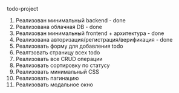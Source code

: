 todo-project

1. Реализован минимальный backend - done
2. Реализована облачная DB - done
3. Реализован минимальный frontend + архитектура - done
4. Реализована авторизация/регистрация/верификация - done
5. Реализовать форму для добавления todo
6. Реалтзовать страницу всеx todo
7. Реализовать все CRUD операции
8. Реализовать сортировку по статусу
9. Реализовать минимальный CSS
10. Реализовать пагинацию
11. Реализовать модальное окно
